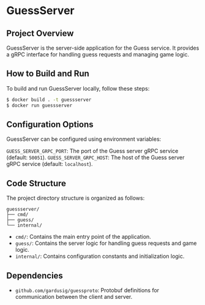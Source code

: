 # GuessServer

## Project Overview

GuessServer is the server-side application for the Guess service. It provides a gRPC interface for handling guess requests and managing game logic.

## How to Build and Run

To build and run GuessServer locally, follow these steps:

```bash
$ docker build . -t guessserver
$ docker run guessserver
```

## Configuration Options
GuessServer can be configured using environment variables:

`GUESS_SERVER_GRPC_PORT`: The port of the Guess server gRPC service (default: `50051`).
`GUESS_SERVER_GRPC_HOST`: The host of the Guess server gRPC service (default: `localhost`).

## Code Structure
The project directory structure is organized as follows:

```
guessserver/
├── cmd/
├── guess/
└── internal/
```

- `cmd/`: Contains the main entry point of the application.
- `guess/`: Contains the server logic for handling guess requests and game logic.
- `internal/`: Contains configuration constants and initialization logic.


## Dependencies

- `github.com/gardusig/guessproto`: Protobuf definitions for communication between the client and server.
